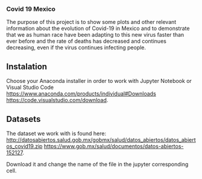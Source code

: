 ### Covid 19 Mexico

The purpose of this project is to show some plots and other relevant 
information about the evolution of Covid-19 in Mexico and to demonstrate
that we as human race have been adapting to this new virus faster than ever
before and the rate of deaths has decreased and continues decreasing, even
if the virus continues infecting people.

## Instalation

Choose your Anaconda installer in order to work with Jupyter Notebook or Visual Studio Code
https://www.anaconda.com/products/individual#Downloads
https://code.visualstudio.com/download.

## Datasets

The dataset we work with is found here:
http://datosabiertos.salud.gob.mx/gobmx/salud/datos_abiertos/datos_abiertos_covid19.zip
https://www.gob.mx/salud/documentos/datos-abiertos-152127.

Download it and change the name of the file in the jupyter corresponding cell.